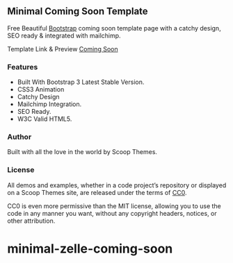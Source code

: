 ## Minimal Coming Soon Template

Free Beautiful  [Bootstrap](http://getbootstrap.com) coming soon template page with a catchy design, SEO ready & integrated with mailchimp.

Template Link & Preview [Coming Soon](http://www.scoopthemes.com/templates/Coming-Soon-Template/)

### Features

+ Built With Bootstrap 3 Latest Stable Version.
+ CSS3 Animation
+ Catchy Design
+ Mailchimp Integration.
+ SEO Ready.
+ W3C Valid HTML5.

### Author

Built with all the love in the world by Scoop Themes.


### License

All demos and examples, whether in a code project’s repository or displayed on a Scoop Themes site, are released under the terms of [CC0](http://en.wikipedia.org/wiki/Creative_Commons_license/).

CC0 is even more permissive than the MIT license, allowing you to use the code in any manner you want, without any copyright headers, notices, or other attribution.
# minimal-zelle-coming-soon
